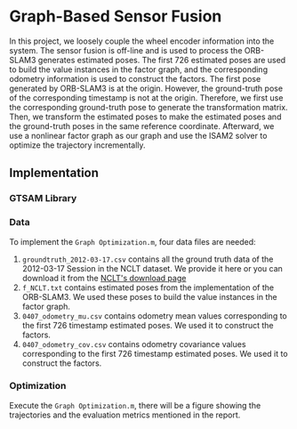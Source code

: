 # Graph-Based Sensor Fusion
In this project, we loosely couple the wheel encoder information into the system. The sensor fusion is off-line and is used to process the ORB-SLAM3 generates estimated poses. The first 726 estimated poses are used to build the value instances in the factor graph, and the corresponding odometry information is used to construct the factors. The first pose generated by ORB-SLAM3 is at the origin. However, the ground-truth pose of the corresponding timestamp is not at the origin. Therefore, we first use the corresponding ground-truth pose to generate the transformation matrix. Then, we transform the estimated poses to make the estimated poses and the ground-truth poses in the same reference coordinate. Afterward, we use a nonlinear factor graph as our graph and use the ISAM2 solver to optimize the trajectory incrementally.

## Implementation
### GTSAM Library

### Data 
To implement the `Graph Optimization.m`, four data files are needed:
1. `groundtruth_2012-03-17.csv` contains all the ground truth data of the 2012-03-17 Session in the NCLT dataset. We provide it here or you can download it from the [NCLT's download page](http://robots.engin.umich.edu/nclt/ground_truth/groundtruth_2012-03-17.csv)
2. `f_NCLT.txt` contains estimated poses from the implementation of the ORB-SLAM3. We used these poses to build the value instances in the factor graph.
3. `0407_odometry_mu.csv` contains odometry mean values corresponding to the first 726 timestamp estimated poses. We used it to construct the factors.
4. `0407_odometry_cov.csv` contains odometry covariance values corresponding to the first 726 timestamp estimated poses. We used it to construct the factors.

### Optimization
Execute the `Graph Optimization.m`, there will be a figure showing the trajectories and the evaluation metrics mentioned in the report.
